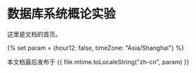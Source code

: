 # 数据库系统概论实验

这里是文档的首页。


{% set param = {hour12: false, timeZone: "Asia/Shanghai"} %}

本文档最后发布于 {{ file.mtime.toLocaleString("zh-cn", param) }}